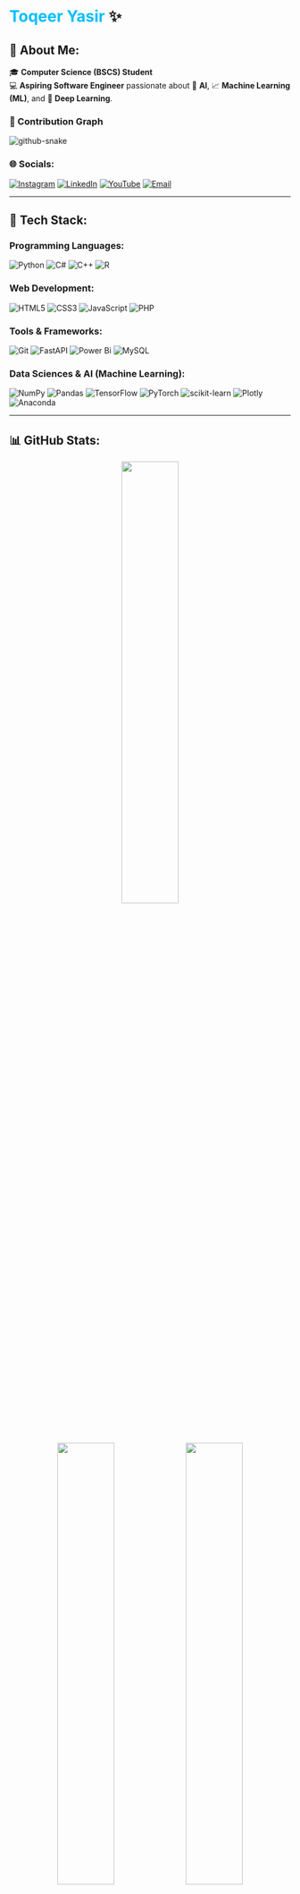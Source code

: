 # <span style="color: #00BFFF;">Toqeer Yasir</span> ✨

## 🌟 About Me:
🎓 **Computer Science (BSCS) Student**  
💻 **Aspiring Software Engineer** passionate about 🤖 **AI**, 📈 **Machine Learning (ML)**, and 🧠 **Deep Learning**.  

### 🐍 Contribution Graph
<img alt="github-snake" src="https://raw.githubusercontent.com/toqeeryasir/toqeeryasir/output/github-snake-dark.svg" />

### 🌐 Socials:
[![Instagram](https://img.shields.io/badge/Instagram-%23E4405F.svg?logo=Instagram&logoColor=white)](https://instagram.com/toqeer_yasir) 
[![LinkedIn](https://img.shields.io/badge/LinkedIn-%230077B5.svg?logo=linkedin&logoColor=white)](https://linkedin.com/in/toqeer-yasir) 
[![YouTube](https://img.shields.io/badge/YouTube-%23FF0000.svg?logo=YouTube&logoColor=white)](https://youtube.com/@-innocent-44) 
[![Email](https://img.shields.io/badge/Email-D14836?logo=gmail&logoColor=white)](mailto:miantoqeeryasir0@gmail.com)

---

## 🚀 Tech Stack:

### Programming Languages:
![Python](https://img.shields.io/badge/python-3670A0?style=for-the-badge&logo=python&logoColor=ffdd54) ![C#](https://img.shields.io/badge/c%23-%23239120.svg?style=for-the-badge&logo=csharp&logoColor=white) ![C++](https://img.shields.io/badge/c++-%2300599C.svg?style=for-the-badge&logo=c%2B%2B&logoColor=white) ![R](https://img.shields.io/badge/r-%23276DC3.svg?style=for-the-badge&logo=r&logoColor=white)

### Web Development:
![HTML5](https://img.shields.io/badge/html5-%23E34F26.svg?style=for-the-badge&logo=html5&logoColor=white) ![CSS3](https://img.shields.io/badge/css3-%231572B6.svg?style=for-the-badge&logo=css3&logoColor=white) ![JavaScript](https://img.shields.io/badge/javascript-%23323330.svg?style=for-the-badge&logo=javascript&logoColor=%23F7DF1E) ![PHP](https://img.shields.io/badge/php-%23777BB4.svg?style=for-the-badge&logo=php&logoColor=white)

### Tools & Frameworks:
![Git](https://img.shields.io/badge/git-%23F05033.svg?style=for-the-badge&logo=git&logoColor=white) ![FastAPI](https://img.shields.io/badge/FastAPI-005571?style=for-the-badge&logo=fastapi) ![Power Bi](https://img.shields.io/badge/power_bi-F2C811?style=for-the-badge&logo=powerbi&logoColor=black) ![MySQL](https://img.shields.io/badge/mysql-4479A1.svg?style=for-the-badge&logo=mysql&logoColor=white)

### Data Sciences & AI (Machine Learning):
![NumPy](https://img.shields.io/badge/numpy-%23013243.svg?style=for-the-badge&logo=numpy&logoColor=white) ![Pandas](https://img.shields.io/badge/pandas-%23150458.svg?style=for-the-badge&logo=pandas&logoColor=white) ![TensorFlow](https://img.shields.io/badge/TensorFlow-%23FF6F00.svg?style=for-the-badge&logo=TensorFlow&logoColor=white) ![PyTorch](https://img.shields.io/badge/PyTorch-%23EE4C2C.svg?style=for-the-badge&logo=PyTorch&logoColor=white) ![scikit-learn](https://img.shields.io/badge/scikit--learn-%23F7931E.svg?style=for-the-badge&logo=scikit-learn&logoColor=white) ![Plotly](https://img.shields.io/badge/Plotly-%233F4F75.svg?style=for-the-badge&logo=plotly&logoColor=white) ![Anaconda](https://img.shields.io/badge/Anaconda-%2344A833.svg?style=for-the-badge&logo=anaconda&logoColor=white)

---

## 📊 GitHub Stats:

<div align="center">
  <img src="https://github-readme-stats.vercel.app/api/top-langs/?username=toqeeryasir&theme=radical&hide_border=false&include_all_commits=true&count_private=false&layout=compact" width="45%" />
</div>
<div align="center">
  <img src="https://github-readme-stats.vercel.app/api?username=toqeeryasir&theme=radical&hide_border=false&include_all_commits=true&count_private=false" width="45%" />
  <img src="https://github-readme-streak-stats.herokuapp.com/?user=toqeeryasir&theme=radical&hide_border=false" width="45%" />
</div>

---

[![](https://visitcount.itsvg.in/api?id=toqeeryasir&icon=0&color=0)](https://visitcount.itsvg.in)

<!-- Proudly created with GPRM ( https://gprm.itsvg.in ) -->
